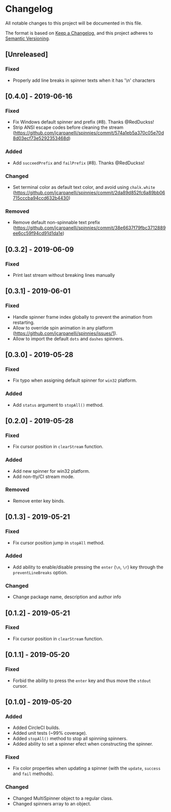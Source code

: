 # Changelog
All notable changes to this project will be documented in this file.

The format is based on [Keep a Changelog](https://keepachangelog.com/en/1.0.0/),
and this project adheres to [Semantic Versioning](https://semver.org/spec/v2.0.0.html).

## [Unreleased]
### Fixed
- Properly add line breaks in spinner texts when it has '\n' characters

## [0.4.0] - 2019-06-16
### Fixed
- Fix Windows default spinner and prefix (#8). Thanks @RedDuckss!
- Strip ANSI escape codes before cleaning the stream (https://github.com/jcarpanelli/spinnies/commit/574a1eb5a370c05e70d8d03ecf73e5292353468d)

### Added
- Add `succeedPrefix` and `failPrefix` (#8). Thanks @RedDuckss!

### Changed
- Set terminal color as default text color, and avoid using `chalk.white` (https://github.com/jcarpanelli/spinnies/commit/2da89d852fc6a89bb06715cccba94ccd632b4430)

### Removed
- Remove default non-spinnable text prefix (https://github.com/jcarpanelli/spinnies/commit/38e6637f79fbc3712889ee6cc59f94cd91d1da1e)

## [0.3.2] - 2019-06-09
### Fixed
- Print last stream without breaking lines manually

## [0.3.1] - 2019-06-01
### Fixed
- Handle spinner frame index globally to prevent the animation from restarting.
- Allow to override spin animation in any platform (https://github.com/jcarpanelli/spinnies/issues/1).
- Allow to import the default `dots` and `dashes` spinners.

## [0.3.0] - 2019-05-28
### Fixed
- Fix typo when assigning default spinner for `win32` platform.

### Added
- Add `status` argument to `stopAll()` method.

## [0.2.0] - 2019-05-28
### Fixed
- Fix cursor position in `clearStream` function.

### Added
- Add new spinner for win32 platform.
- Add non-tty/CI stream mode.

### Removed
- Remove enter key binds.

## [0.1.3] - 2019-05-21
### Fixed
- Fix cursor position jump in `stopAll` method.

### Added
- Add ability to enable/disable pressing the `enter` (`\n`, `\r`) key through the `preventLineBreaks` option.

### Changed
- Change package name, description and author info
## [0.1.2] - 2019-05-21
### Fixed
- Fix cursor position in `clearStream` function.

## [0.1.1] - 2019-05-20
### Fixed
- Forbid the ability to press the `enter` key and thus move the `stdout` cursor.

## [0.1.0] - 2019-05-20
### Added
- Added CircleCI builds.
- Added unit tests (~99% coverage).
- Added `stopAll()` method to stop all spinning spinners.
- Added ability to set a spinner efect when constructing the spinner.

### Fixed
- Fix color properties when updating a spinner (with the `update`, `success` and `fail` methods).

### Changed
- Changed MultiSpinner object to a regular class.
- Changed spinners array to an object.


